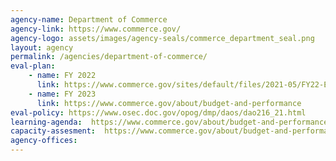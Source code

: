 ```yaml
---
agency-name: Department of Commerce
agency-link: https://www.commerce.gov/
agency-logo: assets/images/agency-seals/commerce_department_seal.png
layout: agency
permalink: /agencies/department-of-commerce/
eval-plan:
    - name: FY 2022
      link: https://www.commerce.gov/sites/default/files/2021-05/FY22-Evaluation-Plan-052421.pdf
    - name: FY 2023
      link: https://www.commerce.gov/about/budget-and-performance
eval-policy: https://www.osec.doc.gov/opog/dmp/daos/dao216_21.html
learning-agenda:  https://www.commerce.gov/about/budget-and-performance
capacity-assesment:  https://www.commerce.gov/about/budget-and-performance
agency-offices:
---
```

